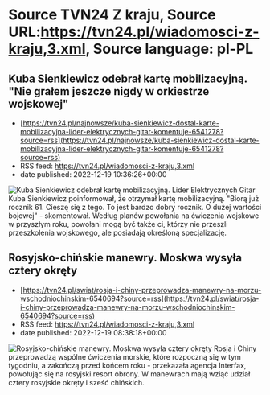 # Source TVN24 Z kraju, Source URL:https://tvn24.pl/wiadomosci-z-kraju,3.xml, Source language: pl-PL

## Kuba Sienkiewicz odebrał kartę mobilizacyjną. "Nie grałem jeszcze nigdy w orkiestrze wojskowej"
 - [https://tvn24.pl/najnowsze/kuba-sienkiewicz-dostal-karte-mobilizacyjna-lider-elektrycznych-gitar-komentuje-6541278?source=rss](https://tvn24.pl/najnowsze/kuba-sienkiewicz-dostal-karte-mobilizacyjna-lider-elektrycznych-gitar-komentuje-6541278?source=rss)
 - RSS feed: https://tvn24.pl/wiadomosci-z-kraju,3.xml
 - date published: 2022-12-19 10:36:26+00:00

<img alt="Kuba Sienkiewicz odebrał kartę mobilizacyjną. " src="https://tvn24.pl/najnowsze/cdn-zdjecie-nqkoz2-kuba-sienkiewicz-dostal-karte-mobilizacyjna-6541133/alternates/LANDSCAPE_1280" />
    Lider Elektrycznych Gitar Kuba Sienkiewicz poinformował, że otrzymał kartę mobilizacyjną. "Biorą już rocznik 61. Cieszę się z tego. To jest bardzo dobry rocznik. O dużej wartości bojowej" - skomentował. Według planów powołania na ćwiczenia wojskowe w przyszłym roku, powołani mogą być także ci, którzy nie przeszli przeszkolenia wojskowego, ale posiadają określoną specjalizację.

## Rosyjsko-chińskie manewry. Moskwa wysyła cztery okręty
 - [https://tvn24.pl/swiat/rosja-i-chiny-przeprowadza-manewry-na-morzu-wschodniochinskim-6540694?source=rss](https://tvn24.pl/swiat/rosja-i-chiny-przeprowadza-manewry-na-morzu-wschodniochinskim-6540694?source=rss)
 - RSS feed: https://tvn24.pl/wiadomosci-z-kraju,3.xml
 - date published: 2022-12-19 08:38:18+00:00

<img alt="Rosyjsko-chińskie manewry. Moskwa wysyła cztery okręty" src="https://tvn24.pl/najnowsze/cdn-zdjecie54fb5f842b42d5d68ce8845d91d880e4-krazownik-wariag-to-okret-flagowy-floty-pacyfiku-3711023/alternates/LANDSCAPE_1280" />
    Rosja i Chiny przeprowadzą wspólne ćwiczenia morskie, które rozpoczną się w tym tygodniu, a zakończą przed końcem roku - przekazała agencja Interfax, powołując się na rosyjski resort obrony. W manewrach mają wziąć udział cztery rosyjskie okręty i sześć chińskich.

